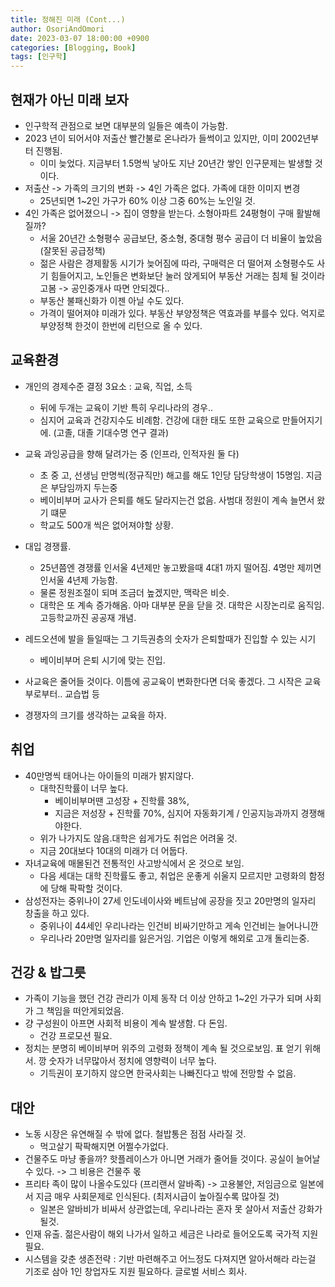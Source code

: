 ```yaml
---
title: 정해진 미래 (Cont...)
author: OsoriAndOmori
date: 2023-03-07 18:00:00 +0900
categories: [Blogging, Book]
tags: [인구학]
---
```


## 현재가 아닌 미래 보자

- 인구학적 관점으로 보면 대부분의 일들은 예측이 가능함.
- 2023 년이 되어서야 저출산 빨간불로 온나라가 들썩이고 있지만, 이미 2002년부터 진행됨.
  - 이미 늦었다. 지금부터 1.5명씩 낳아도 지난 20년간 쌓인 인구문제는 발생할 것이다.
- 저출산 -> 가족의 크기의 변화 -> 4인 가족은 없다. 가족에 대한 이미지 변경
  - 25년되면 1~2인 가구가 60% 이상 그중 60%는 노인일 것.
- 4인 가족은 없어졌으니 -> 집이 영향을 받는다. 소형아파트 24평형이 구매 활발해질까?
  - 서울 20년간 소형평수 공급보단, 중소형, 중대형 평수 공급이 더 비율이 높았음 (잘못된 공급정책)
  - 젊은 사람은 경제활동 시기가 늦어짐에 따라, 구매력은 더 떨어져 소형평수도 사기 힘들어지고, 노인들은 변화보단 눌러 앉게되어 부동산 거래는 침체 될 것이라고봄 -> 공인중개사 따면 안되겠다..
  - 부동산 불패신화가 이젠 아닐 수도 있다.
  - 가격이 떨어져야 미래가 있다. 부동산 부양정책은 역효과를 부를수 있다. 억지로 부양정책 한것이 한번에 리턴으로 올 수 있다.

## 교육환경
- 개인의 경제수준 결정 3요소 : 교육, 직업, 소득
  - 뒤에 두개는 교육이 기반 특히 우리나라의 경우..
  - 심지어 교육과 건강지수도 비례함. 건강에 대한 태도 또한 교육으로 만들어지기에. (고졸, 대졸 기대수명 연구 결과)
- 교육 과잉공급을 향해 달려가는 중 (인프라, 인적자원 둘 다)
  - 초 중 고, 선생님 만명씩(정규직만) 해고를 해도 1인당 담당학생이 15명임. 지금은 부담임까지 두는중
  - 베이비부머 교사가 은퇴를 해도 달라지는건 없음. 사범대 정원이 계속 늘면서 왔기 떄문
  - 학교도 500개 씩은 없어져야할 상황.
- 대입 경쟁률.
  - 25년쯤엔 경쟁률 인서울 4년제만 놓고봤을때 4대1 까지 떨어짐. 4명만 제끼면 인서울 4년제 가능함.
  - 물론 정원조절이 되며 조금더 높겠지만, 맥락은 비슷.
  - 대학은 또 계속 증가해옴. 아마 대부분 문을 닫을 것. 대학은 시장논리로 움직임. 고등학교까진 공공재 개념.

- 레드오션에 발을 들일때는 그 기득권층의 숫자가 은퇴할때가 진입할 수 있는 시기
  - 베이비부머 은퇴 시기에 맞는 진입.
- 사교육은 줄어들 것이다. 이틈에 공교육이 변화한다면 더욱 좋겠다. 그 시작은 교육부로부터.. 교습법 등
- 경쟁자의 크기를 생각하는 교육을 하자.

## 취업
- 40만명씩 태어나는 아이들의 미래가 밝지않다.
  - 대학진학률이 너무 높다.
    - 베이비부머땐 고성장 + 진학률 38%,
    - 지금은 저성장 + 진학률 70%, 심지어 자동화기계 / 인공지능과까지 경쟁해야한다.
  - 위가 나가지도 않음.대학은 쉽게가도 취업은 어려울 것.
  - 지금 20대보다 10대의 미래가 더 어둡다.
- 자녀교육에 매몰된건 전통적인 사고방식에서 온 것으로 보임.
  - 다음 세대는 대학 진학률도 좋고, 취업은 운좋게 쉬울지 모르지만 고령화의 함정에 당해 팍팍할 것이다.
- 삼성전자는 중위나이 27세 인도네이사와 베트남에 공장을 짓고 20만명의 일자리 창출을 하고 있다.
  - 중위나이 44세인 우리나라는 인건비 비싸기만하고 게속 인건비는 늘어나니깐
  - 우리나라 20만명 일자리를 잃은거임. 기업은 이렇게 해외로 고개 돌리는중.

## 건강 & 밥그릇
- 가족이 기능을 했던 건강 관리가 이제 동작 더 이상 안하고 1~2인 가구가 되며 사회가 그 책임을 떠안게되었음.
- 걍 구성원이 아프면 사회적 비용이 계속 발생함. 다 돈임.
  - 건강 프로모션 필요.
- 정치는 분명히 베이비부머 위주의 고령화 정책이 계속 될 것으로보임. 표 얻기 위해서. 깡 숫자가 너무많아서 정치에 영향력이 너무 높다.
  - 기득권이 포기하지 않으면 한국사회는 나빠진다고 밖에 전망할 수 없음.

## 대안
- 노동 시장은 유연해질 수 밖에 없다. 철밥통은 점점 사라질 것.
  - 먹고살기 팍팍해지면 어쩔수가없다.
- 건물주도 마냥 좋을까? 핫플레이스가 아니면 거래가 줄어들 것이다. 공실이 늘어날수 있다. -> 그 비용은 건물주 몫
- 프리타 족이 많이 나올수도있다 (프리랜서 알바족) -> 고용불안, 저임금으로 일본에서 지금 매우 사회문제로 인식된다. (최저시급이 높아질수록 많아질 것)
  - 일본은 알바비가 비싸서 상관없는데, 우리나라는 혼자 못 살아서 저출산 강화가 될것.
- 인재 유출. 젊은사람이 해외 나가서 일하고 세금은 나라로 들어오도록 국가적 지원 필요.
- 시스템을 갖춘 생존전략 : 기반 마련해주고 어느정도 다져지면 알아서해라 라는걸 기조로 삼아 1인 창업자도 지원 필요하다. 글로벌 서비스 회사.
